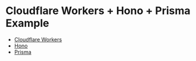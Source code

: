 # Cloudflare Workers + Hono + Prisma Example

- [Cloudflare Workers](https://developers.cloudflare.com/workers/)
- [Hono](https://hono.dev/)
- [Prisma](https://www.prisma.io/)
